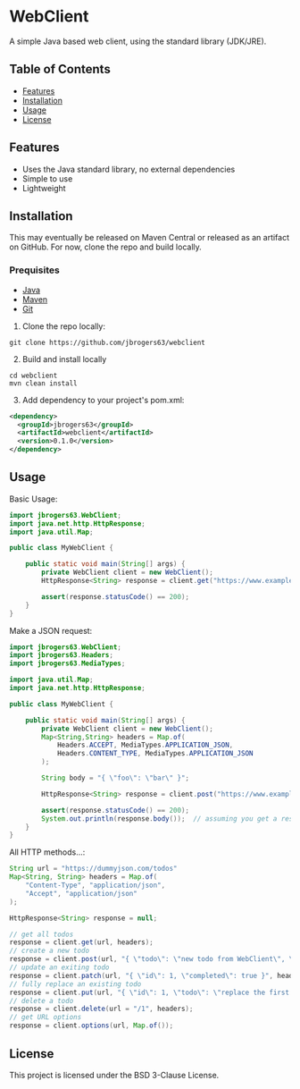 # WebClient
A simple Java based web client, using the standard library (JDK/JRE).

## Table of Contents

- [Features](#features)
- [Installation](#installation)
- [Usage](#usage)
- [License](#license)

## Features

- Uses the Java standard library, no external dependencies
- Simple to use
- Lightweight

## Installation

This may eventually be released on Maven Central or released as an artifact on GitHub. For now, clone the repo and build locally.

### Prequisites

- [Java](https://adoptium.net/)
- [Maven](https://maven.apache.org/)
- [Git](https://git-scm.com/)

1. Clone the repo locally:

```
git clone https://github.com/jbrogers63/webclient
```

2. Build and install locally
```
cd webclient
mvn clean install
```

3. Add dependency to your project's pom.xml:
```xml
<dependency>
  <groupId>jbrogers63</groupId>
  <artifactId>webclient</artifactId>
  <version>0.1.0</version>
</dependency>
```


## Usage

Basic Usage:
```java
import jbrogers63.WebClient;
import java.net.http.HttpResponse;
import java.util.Map;

public class MyWebClient {

    public static void main(String[] args) {
        private WebClient client = new WebClient();
        HttpResponse<String> response = client.get("https://www.example.org", Map.of());

        assert(response.statusCode() == 200);
    }
}
```

Make a JSON request:
```java
import jbrogers63.WebClient;
import jbrogers63.Headers;
import jbrogers63.MediaTypes;

import java.util.Map;
import java.net.http.HttpResponse;

public class MyWebClient {

    public static void main(String[] args) {
        private WebClient client = new WebClient();
        Map<String,String> headers = Map.of(
            Headers.ACCEPT, MediaTypes.APPLICATION_JSON,
            Headers.CONTENT_TYPE, MediaTypes.APPLICATION_JSON
        );

        String body = "{ \"foo\": \"bar\" }";

        HttpResponse<String> response = client.post("https://www.example.org", body, headers);

        assert(response.statusCode() == 200);
        System.out.println(response.body());  // assuming you get a response back...
    }
}
```

All HTTP methods...:
```java
String url = "https://dummyjson.com/todos"
Map<String, String> headers = Map.of(
    "Content-Type", "application/json",
    "Accept", "application/json"
);

HttpResponse<String> response = null;

// get all todos
response = client.get(url, headers);
// create a new todo
response = client.post(url, "{ \"todo\": \"new todo from WebClient\", \"completed\": false, \"userId\": 1 }", headers);
// update an exiting todo
response = client.patch(url, "{ \"id\": 1, \"completed\": true }", headers);
// fully replace an existing todo
response = client.put(url, "{ \"id\": 1, \"todo\": \"replace the first todo with this\", \"completed\": false, \"userId\": 1 }", headers);
// delete a todo
response = client.delete(url = "/1", headers);
// get URL options
response = client.options(url, Map.of());
```


## License

This project is licensed under the BSD 3-Clause License.


